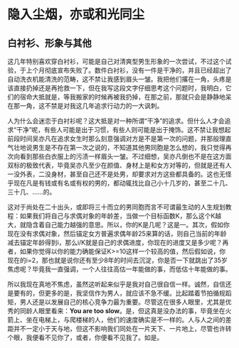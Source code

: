# 隐入尘烟，亦或和光同尘

## 白衬衫、形象与其他

这几年特别喜欢穿白衬衫，可能是自己对清爽型男生形象的一次尝试，不过这个试验，于上个月彻底宣布失败了。数件白衬衫，没有一件是干净的，并且已经超出了自动洗衣机能清洗的范畴，这不禁让我感到眉头一皱。我把他们撂在一角，头疼是该直接扔掉还是再抢救一下，但在我写这段文字仔细思考这个问题时，我明白，它们的宿命大抵就是，等我搬家的时候再被我扔掉，在那之前，那就只会是静静地呆在那一角，这不禁是对我这几年追求行动力的一大讽刺。

人为什么会迷恋于白衬衫呢？这大抵是对一种所谓“干净”的追求。但什么人才会追求“干净”呢，有些人可能是出于习惯，有些人则可能是出于掩饰。这不禁让我想起前段时间吴亦凡在追求女生时那么刻意强调对方是不是第一次的问题，并那般理直气壮地说男生是不存在第一次之说的，不知道其他男同胞是怎么想的，我只觉得再次向看到那些白衣服上的污渍一样眉头一皱。不过细想，吴亦凡倒也不是在这方面双标的极致代表，毕竟吴亦凡至少在颜值、身材上是和女方对等的，但就是还有人一没外表，二没身材，甚至自己还不是处男，却要求对方这些都具备的。这也无怪乎现在凡是有钱或有名或有权的男的，都动辄找比自己小十几岁的，甚至二十几、三十几、……的。

这对于尚处在二十出头，或即将三十而立的男同胞而言不可谓最生动的人生规划教程：如果我们将自己与求偶对象的年龄差，当做一个目标函数K，那么这个K越大，就隐含着自己能力越强的意思。所以，你的K是几呢？这是一。其次，假如你现在没有求偶对象，然后锚定女方普遍求偶年龄25来算的话，则自己当前的年龄减去锚定年龄得到i，那么i/K就是自己的求偶进度，你现在的进度又是多少呢？再者，如果你觉得以你的能力确能保证K>=10这样一个较高的值，然后假如说，你现在的i=2，那也就是说你还有至少8年的时间去沉淀，你是否一下就跳出了35岁焦虑呢？毕竟我一直强调，一个人往往高估一年能做的事，而低估十年能做的事。

所以我现在真地不焦虑，虽然这听起来似乎是我对自己很自信一样。诚然，自信还是要有的，但更多的是，我坚信作为男人，就应该不急不缓。比起踏着节拍循规蹈矩，男人还是以发展自己的核心竞争力最为重要。尽管这在很多人眼里，尤其是优秀的同龄人眼里看来：**You are too slow**。是，但这真是没办法的事，毕竟坐在火箭上、坐在电梯上，与爬楼梯的人，他们的速度确实是不一样的。人与人之间的差距并不一定小于天与地，但这不影响我们同处在一片天下、一片地上，尽管也许转个眼，我便看不见你了，或者，你便看不见我了。如是。


